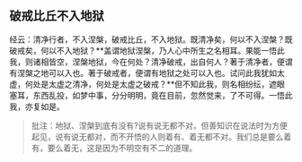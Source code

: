 ##  破戒比丘不入地狱

经云：清净行者，不入涅槃，破戒比丘，不入地狱。既清净矣，何以不入涅槃？既破戒矣，何以不入地狱？**盖谓地狱涅槃，乃人心中所生之名相耳。果能一悟此我，则诸相皆空，涅槃地狱，今在何处？清净破戒，出自何人？著于清净者，便谓有涅槃之地可以入也。著于破戒者，便谓有地狱之处可以入也。试问此我犹如太虚，何处是太虚之清净，何处是太虚之破戒？**但不知此我，则名相纷纭，遮眼塞耳，东西乱投，如梦中事，分分明明，竟在目前，忽然觉来，了不可得。一悟此我，亦复如是。

> 批注：地狱、涅槃到底有没有?说有说无都不对，但善知识在说法时为方便起见，说有说无都对，而不开悟的人则着有、着无都不对。我们总是要么着有，要么着无，这是因为不明空有不二的道理。

